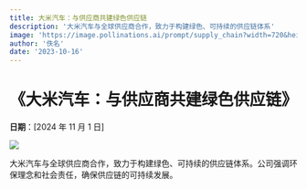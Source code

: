 ```yaml
---
title: 大米汽车：与供应商共建绿色供应链
description: '大米汽车与全球供应商合作，致力于构建绿色、可持续的供应链体系'
image: 'https://image.pollinations.ai/prompt/supply_chain?width=720&height=480&seed=48'
author: '佚名'
date: '2023-10-16'
---
```


# 《大米汽车：与供应商共建绿色供应链》

**日期**：[2024 年 11 月 1 日]

![](https://image.pollinations.ai/prompt/supply_chain?width=720&height=480&seed=48)

大米汽车与全球供应商合作，致力于构建绿色、可持续的供应链体系。公司强调环保理念和社会责任，确保供应链的可持续发展。
